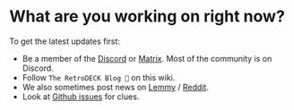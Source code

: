 # What are you working on right now?

To get the latest updates first:

- Be a member of the [Discord](https://discord.gg/WDc5C9YWMx) or [Matrix](https://matrix.to/#/#retrodeck:matrix.org). Most of the community is on Discord. 
- Follow `The RetroDECK Blog 📝` on this wiki.
- We also sometimes post news on [Lemmy](https://lemmy.zip/c/retrodeck) / [Reddit](https://www.reddit.com/r/retrodeck).
- Look at [Github issues](https://github.com/XargonWan/RetroDECK/issues/) for clues.
